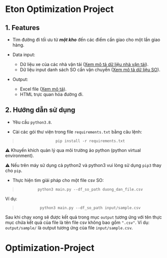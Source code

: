 # Eton Optimization Project

## 1. Features

- Tìm đường đi tối ưu từ ***một kho*** đến các điểm cần giao cho một lần giao hàng.
- Data input:

    - Dữ liệu xe của các nhà vận tải ([Xem mô tả dữ liệu nhà vận tải](truck_description.md)).
    - Dữ liệu input danh sách SO cần vận chuyển ([Xem mô tả dữ liệu SO](SO_Data_Description.md)).

- Output:

    - Excel file ([Xem mô tả](output_description.md)).
    - HTML trực quan hóa đường đi.

## 2. Hướng dẫn sử dụng

- Yêu cầu ```python3.8```.

- Cài các gói thư viện trong file ```requirements.txt``` bằng câu lệnh:

<center> 

> ```pip install -r requirements.txt``` 

</center>

:warning: Khuyến khích quản lý qua môi trường ảo python (python virtual environment).

:warning: Nếu trên máy sử dụng cả python2 và python3 vui lòng sử dụng ```pip3``` thay cho ```pip```.

- Thực hiện tìm giải pháp cho một file csv SO:

<center> 

> ```python3 main.py --df_so_path duong_dan_file.csv``` 

</center>

Ví dụ:

<center> 

> ```python3 main.py --df_so_path input/sample.csv``` 

</center>

Sau khi chạy xong sẽ được kết quả trong mục ```output``` tương ứng với tên thực mục chứa kết quả của file là tên file csv không bao gồm ```".csv"```. Ví dụ: ```output/sample/``` là output tương ứng của file ```input/sample.csv```.
# Optimization-Project
